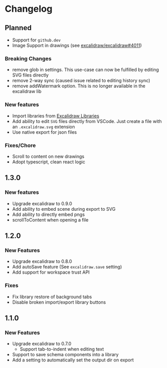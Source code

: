 # Changelog

## Planned

- Support for `github.dev`
- Image Support in drawings (see [excalidraw/excalidraw#4011](https://github.com/excalidraw/excalidraw/pull/4011))

### Breaking Changes

- remove glob in settings. This use-case can now be fulfilled by editing SVG files directly
- remove 2-way sync (caused issue related to editing history sync)
- remove addWatermark option. This is no longer available in the excalidraw lib

### New features

- Import libraries from [Excalidraw Libraries](https://libraries.excalidraw.com/?theme=light&sort=default)
- Add ability to edit `SVG` files directly from VSCode. Just create a file with an `.excalidraw.svg` extension
- Use native export for json files

### Fixes/Chore

- Scroll to content on new drawings
- Adopt typescript, clean react logic

## 1.3.0

### New features

- Upgrade excalidraw to 0.9.0
- Add ability to embed scene during export to SVG
- Add ability to directly embed pngs
- scrollToContent when opening a file

## 1.2.0

### New Features

- Upgrade excalidraw to 0.8.0
- Add autoSave feature (See `excalidraw.save` setting)
- Add support for workspace trust API

### Fixes

- Fix library restore of background tabs
- Disable broken import/export library buttons

## 1.1.0

### New Features

- Upgrade excalidraw to 0.7.0
  - Support tab-to-indent when editing text
- Support to save schema components into a library
- Add a setting to automatically set the output dir on export
